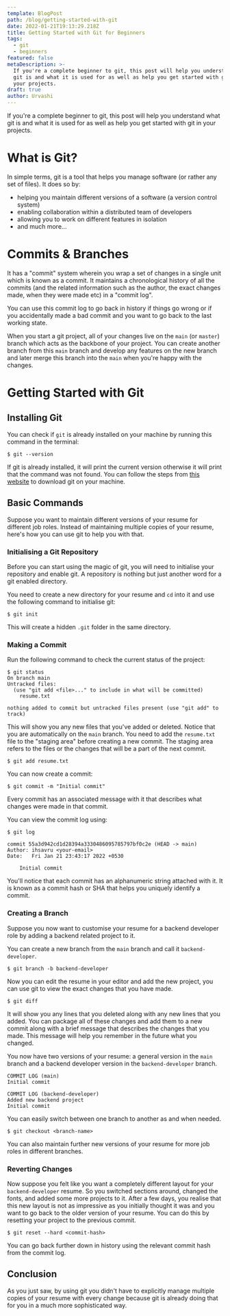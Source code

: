 ```yaml
---
template: BlogPost
path: /blog/getting-started-with-git
date: 2022-01-21T19:13:29.218Z
title: Getting Started with Git for Beginners
tags:
  - git
  - beginners
featured: false
metaDescription: >-
  If you're a complete beginner to git, this post will help you understand what
  git is and what it is used for as well as help you get started with git in
  your projects.
draft: true
author: Urvashi
---
```

If you're a complete beginner to git, this post will help you understand what git is and what it is used for as well as help you get started with git in your projects.

# What is Git?
In simple terms, git is a tool that helps you manage software (or rather any set of files). It does so by:

- helping you maintain different versions of a software (a version control system)
- enabling collaboration within a distributed team of developers
- allowing you to work on different features in isolation
- and much more...

# Commits & Branches

It has a "commit" system wherein you wrap a set of changes in a single unit which is known as a commit. It maintains a chronological history of all the commits (and the related information such as the author, the exact changes made, when they were made etc) in a "commit log".

You can use this commit log to go back in history if things go wrong or if you accidentally made a bad commit and you want to go back to the last working state.

When you start a git project, all of your changes live on the `main` (or `master`) branch which acts as the backbone of your project. You can create another branch from this `main` branch and develop any
 features on the new branch and later merge this branch into the `main` when you're happy with the changes.

# Getting Started with Git

## Installing Git

You can check if `git` is already installed on your machine by running this command in the terminal:

`$ git --version`

If git is already installed, it will print the current version otherwise it will print that the command was not found.
You can follow the steps from [this website](https://git-scm.com/downloads) to download git on your machine.

## Basic Commands

Suppose you want to maintain different versions of your resume for different job roles. Instead of maintaining multiple copies of your resume, here's how you can use git to help you with that.

### Initialising a Git Repository

Before you can start using the magic of git, you will need to initialise your repository and enable git. A repository is nothing but just another word for a git enabled directory.

You need to create a new directory for your resume and `cd` into it and use the following command to initialise git:

`$ git init`

This will create a hidden `.git` folder in the same directory.

### Making a Commit

Run the following command to check the current status of the project:

```
$ git status
On branch main
Untracked files:
  (use "git add <file>..." to include in what will be committed)
	resume.txt

nothing added to commit but untracked files present (use "git add" to track)
```

This will show you any new files that you've added or deleted.
Notice that you are automatically on the `main` branch.
You need to add the `resume.txt` file to the "staging area" before creating a new commit. The staging area refers to the files or the changes that will be a part of the next commit.

`$ git add resume.txt`

You can now create a commit:

`$ git commit -m "Initial commit"`

Every commit has an associated message with it that describes what changes were made in that commit.

You can view the commit log using:

```
$ git log

commit 55a3d942cd1d28394a3330486095785797bf0c2e (HEAD -> main)
Author: ihsavru <your-email>
Date:   Fri Jan 21 23:43:17 2022 +0530

    Initial commit
```

You'll notice that each commit has an alphanumeric string attached with it. It is known as a commit hash or SHA that helps you uniquely identify a commit.

### Creating a Branch

Suppose you now want to customise your resume for a backend developer role by adding a backend related project to it.

You can create a new branch from the `main` branch and call it `backend-developer`.

`$ git branch -b backend-developer`

Now you can edit the resume in your editor and add the new project, you can use git to view the exact changes that you have made.

`$ git diff`

It will show you any lines that you deleted along with any new lines that you added.
You can package all of these changes and add them to a new commit along with a brief message that describes the changes that you made. This message will help you remember in the future what you changed.

You now have two versions of your resume: a general version in the `main` branch and a backend developer version in the `backend-developer` branch.

```
COMMIT LOG (main)
Initial commit

COMMIT LOG (backend-developer)
Added new backend project
Initial commit
```

You can easily switch between one branch to another as and when needed.

`$ git checkout <branch-name>`

You can also maintain further new versions of your resume for more job roles in different branches.

### Reverting Changes

Now suppose you felt like you want a completely different layout for your `backend-developer` resume. So you switched sections around, changed the fonts, and added some more projects to it.  After a few days, you realise that this new layout is not as impressive as you initially thought it was and you want to go back to the older version of your resume.
You can do this by resetting your project to the previous commit.

`$ git reset --hard <commit-hash>`

You can go back further down in history using the relevant commit hash from the commit log.

## Conclusion

As you just saw, by using git you didn't have to explicitly manage multiple copies of your resume with every change because git is already doing that for you in a much more sophisticated way.
